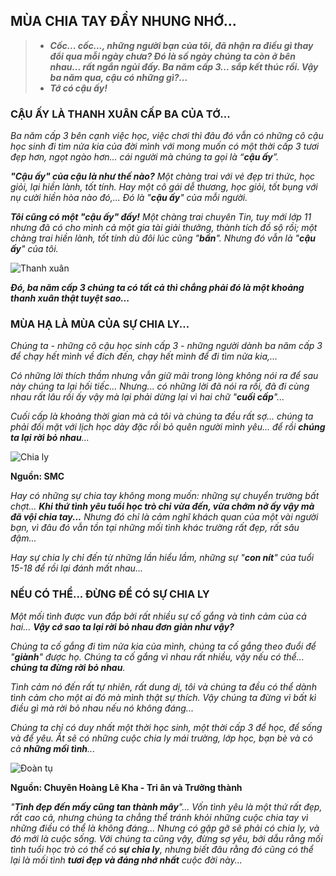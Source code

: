 ## MÙA CHIA TAY ĐẦY NHUNG NHỚ...

> - **_Cốc... cốc..., những người bạn của tôi, đã nhận ra điều gì thay đổi qua mỗi ngày chưa? Đó là số ngày chúng ta còn ở bên nhau... rất ngắn ngủi đấy. Ba năm cấp 3... sắp kết thúc rồi. Vậy ba năm qua, cậu có những gì?..._**
> - **_Tớ có cậu ấy!_**

### CẬU ẤY LÀ THANH XUÂN CẤP BA CỦA TỚ...

_Ba năm cấp 3 bên cạnh việc học, việc chơi thì đâu đó vẫn có những cô cậu học sinh đi tìm nửa kia của đời mình với mong muốn có một thời cấp 3 tươi đẹp hơn, ngọt ngào hơn... cái người mà chúng ta gọi là “**cậu ấy**”._

_***"Cậu ấy" của cậu là như thế nào?*** Một chàng trai với vẻ đẹp tri thức, học giỏi, lại hiền lành, tốt tính. Hay một cô gái dễ thương, học giỏi, tốt bụng với nụ cười hiền hòa nào đó,... Đó là "**cậu ấy**" của mỗi người._

_***Tôi cũng có một "cậu ấy" đấy!*** Một chàng trai chuyên Tin, tuy mới lớp 11 nhưng đã có cho mình cả một gia tài giải thưởng, thành tích đồ sộ rồi; một chàng trai hiền lành, tốt tính dù đôi lúc cũng "**bần**". Nhưng đó vẫn là "**cậu ấy**" của tôi._

![Thanh xuân](../../../../public/images/posts/2024/03-26-Random-03/image1.png)

**_Đó, ba năm cấp 3 chúng ta có tất cả thì chẳng phải đó là một khoảng thanh xuân thật tuyệt sao..._**

### MÙA HẠ LÀ MÙA CỦA SỰ CHIA LY...

_Chúng ta - những cô cậu học sinh cấp 3 - những người dành ba năm cấp 3 để chạy hết mình về đích đến, chạy hết mình để đi tìm nửa kia,..._

_Có những lời thích thầm nhưng vẫn giữ mãi trong lòng không nói ra để sau này chúng ta lại hối tiếc... Nhưng... có những lời đã nói ra rồi, đã đi cùng nhau rất lâu rồi ấy vậy mà lại phải dừng lại vì hai chữ "**cuối cấp**"..._

_Cuối cấp là khoảng thời gian mà cả tôi và chúng ta đều rất sợ... chúng ta phải đối mặt với lịch học dày đặc rồi bỏ quên người mình yêu... để rồi **chúng ta lại rời bỏ nhau**..._

![Chia ly](../../../../public/images/posts/2024/03-26-Random-03/image2.png)

**Nguồn: SMC**

_Hay có những sự chia tay không mong muốn: những sự chuyển trường bất chợt... **Khi thứ tình yêu tuổi học trò chỉ vừa đến, vừa chớm nở ấy vậy mà đã vội chia tay...** Nhưng đó chỉ là cảm nghĩ khách quan của một vài người bạn, vì đâu đó vẫn tồn tại những mối tình khác trường rất đẹp, rất sâu đậm..._

_Hay sự chia ly chỉ đến từ những lần hiểu lầm, những sự "**con nít**" của tuổi 15-18 để rồi lại đánh mất nhau..._

### NẾU CÓ THỂ... ĐỪNG ĐỂ CÓ SỰ CHIA LY

_Một mối tình được vun đắp bởi rất nhiều sự cố gắng và tình cảm của cả hai... **Vậy cớ sao ta lại rời bỏ nhau đơn giản như vậy?**_

_Chúng ta cố gắng đi tìm nửa kia của mình, chúng ta cố gắng theo đuổi để "**giành**" được họ. Chúng ta cố gắng vì nhau rất nhiều, vậy nếu có thể... **chúng ta đừng rời bỏ nhau**._

_Tình cảm nó đến rất tự nhiên, rất dung dị, tôi và chúng ta đều có thể dành tình cảm cho một ai đó mà mình thật sự thích. Vậy chúng ta đừng vì bất kì điều gì mà rời bỏ nhau nếu nó không đáng..._

_Chúng ta chỉ có duy nhất một thời học sinh, một thời cấp 3 để học, để sống và để yêu. Ắt sẽ có những cuộc chia ly mái trường, lớp học, bạn bè và có cả **những mối tình**..._

![Đoàn tụ](../../../../public/images/posts/2024/03-26-Random-03/image3.png)

**Nguồn: Chuyên Hoàng Lê Kha - Tri ân và Trưởng thành**

_"**Tình đẹp đến mấy cũng tan thành mây**"... Vốn tình yêu là một thứ rất đẹp, rất cao cả, nhưng chúng ta chẳng thể tránh khỏi những cuộc chia tay vì những điều có thể là không đáng... Nhưng có gặp gỡ sẽ phải có chia ly, và đó mới là cuộc sống. Với chúng ta cũng vậy, đừng sợ yêu, bởi dẫu rằng mối tình tuổi học trò có thể có **sự chia ly**, nhưng biết đâu rằng đó cũng có thể lại là mối tình **tươi đẹp và đáng nhớ nhất** cuộc đời này..._